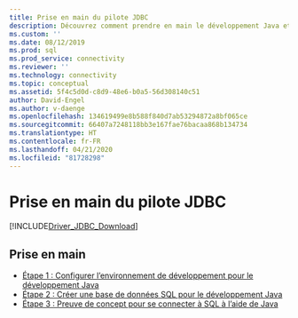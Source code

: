 ```yaml
---
title: Prise en main du pilote JDBC
description: Découvrez comment prendre en main le développement Java et la connectivité de base de données à l’aide du pilote Microsoft JDBC pour SQL Server.
ms.custom: ''
ms.date: 08/12/2019
ms.prod: sql
ms.prod_service: connectivity
ms.reviewer: ''
ms.technology: connectivity
ms.topic: conceptual
ms.assetid: 5f4c5d0d-c8d9-48e6-b0a5-56d308140c51
author: David-Engel
ms.author: v-daenge
ms.openlocfilehash: 134619499e8b588f840d7ab53294872a8bf065ce
ms.sourcegitcommit: 66407a7248118bb3e167fae76bacaa868b134734
ms.translationtype: HT
ms.contentlocale: fr-FR
ms.lasthandoff: 04/21/2020
ms.locfileid: "81728298"
---
```

# <a name="getting-started-with-the-jdbc-driver"></a>Prise en main du pilote JDBC

[!INCLUDE[Driver_JDBC_Download](../../includes/driver_jdbc_download.md)]

## <a name="getting-started"></a>Prise en main  
* [Étape 1 : Configurer l’environnement de développement pour le développement Java](step-1-configure-development-environment-for-java-development.md)  
* [Étape 2 : Créer une base de données SQL pour le développement Java](step-2-create-a-sql-database-for-java-development.md)  
* [Étape 3 : Preuve de concept pour se connecter à SQL à l’aide de Java](step-3-proof-of-concept-connecting-to-sql-using-java.md)

